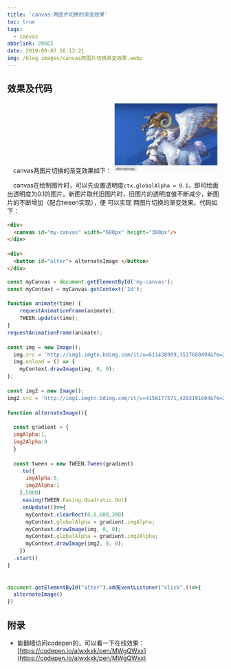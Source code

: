 ```yaml
---
title: 'canvas:两图片切换的渐变效果'
toc: true
tags:
  - canvas
abbrlink: 20665
date: 2019-09-07 16:13:21
img: /blog_images/canvas两图片切换渐变效果.webp
---
```


## 效果及代码
&emsp;canvas两图片切换的渐变效果如下：
<img alt="canvas两图片切换的渐变" src="/blog_images/canvas两图片切换渐变效果.webp" style="width:50%;">


&emsp;canvas在绘制图片时，可以先设置透明度`ctx.globalAlpha = 0.1`，即可绘画出透明度为0.1的图片。新图片取代旧图片时，旧图片的透明度值不断减少，新图片的不断增加（配合tween实现），便 可以实现 两图片切换的渐变效果。代码如下：

```html
<div>
  <canvas id="my-canvas" width="600px" height="300px"/>
</div>

<div>
  <button id="alter"> alternateImage </button>
</div>
```

```js
const myCanvas = document.getElementById('my-canvas');
const myContext = myCanvas.getContext('2d');

function animate(time) {
    requestAnimationFrame(animate);
    TWEEN.update(time);
}
requestAnimationFrame(animate);

const img = new Image();
  img.src = 'http://img1.imgtn.bdimg.com/it/u=611438909,3517680494&fm=26&gp=0.jpg';
  img.onload = () => {
    myContext.drawImage(img, 0, 0);
};

const img2 = new Image();
img2.src = 'http://img1.imgtn.bdimg.com/it/u=4156177571,4203191604&fm=26&gp=0.jpg';

function alternateImage(){
  
  const gradient = {
  imgAlpha:1,
  img2Alpha:0
  }
  
  const tween = new TWEEN.Tween(gradient)
    .to({
      imgAlpha:0,
      img2Alpha:1
    },5000)
    .easing(TWEEN.Easing.Quadratic.Out)
    .onUpdate(()=>{
      myContext.clearRect(0,0,600,300)
      myContext.globalAlpha = gradient.imgAlpha;
      myContext.drawImage(img, 0, 0);
      myContext.globalAlpha = gradient.img2Alpha;
      myContext.drawImage(img2, 0, 0);
    })
  .start()
}


document.getElementById("alter").addEventListener("click",()=>{
  alternateImage()
})
```

## 附录

- 能翻墙访问codepen的，可以看一下在线效果：[https://codepen.io/alwxkxk/pen/MWgQWxx](https://codepen.io/alwxkxk/pen/MWgQWxx)


